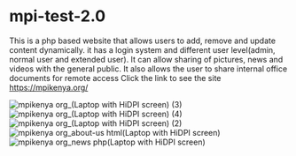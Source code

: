 # mpi-test-2.0
This is a php based website that allows users to add, remove and update content dynamically.
it has a login system and different user level(admin, normal user and extended user). 
It can allow sharing of pictures, news and videos with the general public.
It also allows the user to share internal office documents for remote access
Click the link to see the site 
https://mpikenya.org/


![mpikenya org_(Laptop with HiDPI screen) (3)](https://user-images.githubusercontent.com/44639335/103586385-08b60500-4ef6-11eb-9335-ed9aec38ef84.png)
![mpikenya org_(Laptop with HiDPI screen) (4)](https://user-images.githubusercontent.com/44639335/103586402-0eabe600-4ef6-11eb-8a33-47b354a574c3.png)
![mpikenya org_(Laptop with HiDPI screen) (2)](https://user-images.githubusercontent.com/44639335/103586407-110e4000-4ef6-11eb-9bcc-b0c9cbc811f4.png)
![mpikenya org_about-us html(Laptop with HiDPI screen)](https://user-images.githubusercontent.com/44639335/103586422-1bc8d500-4ef6-11eb-9afc-bbfd269e23c4.png)
![mpikenya org_news php(Laptop with HiDPI screen)](https://user-images.githubusercontent.com/44639335/103586463-313dff00-4ef6-11eb-9e79-366fa546e074.png)
